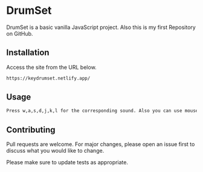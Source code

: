 # DrumSet

DrumSet is a basic vanilla JavaScript project. Also this is my first Repository on GitHub.

## Installation

Access the site from the URL below.

```bash
https://keydrumset.netlify.app/
```

## Usage

```bash
Press w,a,s,d,j,k,l for the corresponding sound. Also you can use mouse click.
```

## Contributing
Pull requests are welcome. For major changes, please open an issue first to discuss what you would like to change.

Please make sure to update tests as appropriate.
